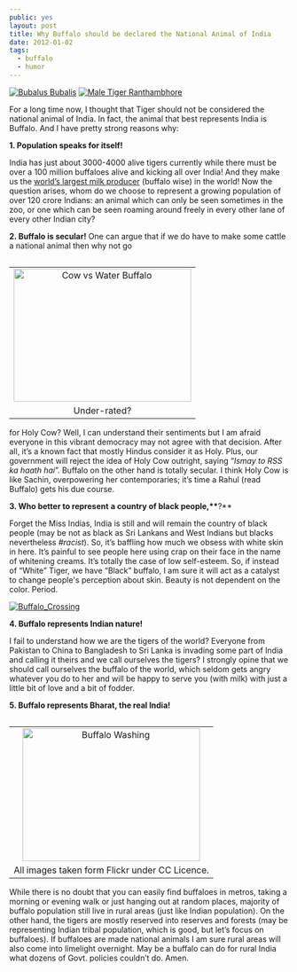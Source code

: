 ```yaml
---
public: yes
layout: post
title: Why Buffalo should be declared the National Animal of India
date: 2012-01-02
tags:
  - buffalo
  - humor
---
```


[![Bubalus Bubalis](http://farm5.staticflickr.com/4025/4378266575_06b7dda4f5.jpg)](http://www.flickr.com/photos/vinothchandar/4378266575/ 'Bubalus Bubalis by VinothChandar, on Flickr') [![Male Tiger Ranthambhore](http://farm4.staticflickr.com/3652/3646793728_32ef780583.jpg)](http://www.flickr.com/photos/kkoshy/3646793728/ 'Male Tiger Ranthambhore by Koshyk, on Flickr')

For a long time now, I thought that Tiger should not be considered the national animal of India. In fact, the animal that best represents India is Buffalo. And I have pretty strong reasons why:

**1. Population speaks for itself!**

India has just about 3000-4000 alive tigers currently while there must be over a 100 million buffaloes alive and kicking all over India! And they make us the [world’s largest milk producer](http://en.wikipedia.org/wiki/Water_Buffalo) (buffalo wise) in the world! Now the question arises, whom do we choose to represent a growing population of over 120 crore Indians: an animal which can only be seen sometimes in the zoo, or one which can be seen roaming around freely in every other lane of every other Indian city?

**2. Buffalo is secular!**
One can argue that if we do have to make some cattle a national animal then why not go

<table cellpadding="0" cellspacing="0" class="tr-caption-container" style="float: left; margin-right: 1em; text-align: left;"><tbody><tr><td style="text-align: center;"><a href="http://www.flickr.com/photos/julianlim/393213603/" style="clear: left; margin-bottom: 1em; margin-left: auto; margin-right: auto;" title="Cow vs Water Buffalo by julianlimjl, on Flickr"><img alt="Cow vs Water Buffalo" height="240" src="http://farm1.staticflickr.com/173/393213603_4515c0c361.jpg" width="320"></a></td></tr><tr><td class="tr-caption" style="text-align: center;">Under-rated?</td></tr></tbody></table>

for Holy Cow? Well, I can understand their sentiments but I am afraid everyone in this vibrant democracy may not agree with that decision. After all, it’s a known fact that mostly Hindus consider it as Holy. Plus, our government will reject the idea of Holy Cow outright, saying “_Ismay to RSS ka haath hai_”. Buffalo on the other hand is totally secular. I think Holy Cow is like Sachin, overpowering her contemporaries; it’s time a Rahul (read Buffalo) gets his due course.

**3. Who better to represent** **a country of black people,\*\***?\*\*

Forget the Miss Indias, India is still and will remain the country of black people (may be not as black as Sri Lankans and West Indians but blacks nevertheless _#racist_). So, it’s baffling how much we obsess with white skin in here. It’s painful to see people here using crap on their face in the name of whitening creams. It’s totally the case of low self-esteem. So, if instead of “White” Tiger, we have “Black” buffalo, I am sure it will act as a catalyst to change people's perception about skin. Beauty is not dependent on the color. Period.

[![Buffalo_Crossing](http://farm3.staticflickr.com/2799/4302178318_15ca418683.jpg)](http://www.flickr.com/photos/dogooddames/4302178318/ 'Buffalo_Crossing by TheDoGoodDames, on Flickr')

**4. Buffalo represents Indian nature!**

I fail to understand how we are the tigers of the world? Everyone from Pakistan to China to Bangladesh to Sri Lanka is invading some part of India and calling it theirs and we call ourselves the tigers? I strongly opine that we should call ourselves the buffalo of the world, which seldom gets angry whatever you do to her and will be happy to serve you (with milk) with just a little bit of love and a bit of fodder.

**5. Buffalo represents Bharat, the real India!**

<table cellpadding="0" cellspacing="0" class="tr-caption-container" style="float: left; margin-right: 1em; text-align: left;"><tbody><tr><td style="text-align: center;"><a href="http://www.flickr.com/photos/robphoto/2516998801/" style="clear: left; margin-bottom: 1em; margin-left: auto; margin-right: auto;" title="Buffalo Washing by RussBowling, on Flickr"><img alt="Buffalo Washing" height="240" src="http://farm3.staticflickr.com/2415/2516998801_58cf72889e.jpg" width="320"></a></td></tr><tr><td class="tr-caption" style="text-align: center;">All images taken form Flickr under CC Licence.</td></tr></tbody></table>

While there is no doubt that you can easily find buffaloes in metros, taking a morning or evening walk or just hanging out at random places, majority of buffalo population still live in rural areas (just like Indian population). On the other hand, the tigers are mostly reserved into reserves and forests (may be representing Indian tribal population, which is good, but let’s focus on buffaloes). If buffaloes are made national animals I am sure rural areas will also come into limelight overnight. May be a buffalo can do for rural India what dozens of Govt. policies couldn’t do. Amen.
